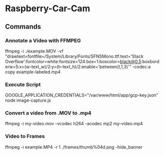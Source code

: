# Raspberry-Car-Cam
## Commands
### Annotate a Video with FFMPEG
ffmpeg -i ./example.MOV -vf "drawtext=fontfile=/System/Library/Fonts/SFNSMono.ttf:text='Stack Overflow':fontcolor=white:fontsize=124:box=1:boxcolor=black@0.5:boxborderw=5:x=(w-text_w)/2:y=(h-text_h)/2:enable='between(t,1,3)'" -codec:a copy example-labeled.mp4

### Execute Script
GOOGLE_APPLICATION_CREDENTIALS="/var/www/html/app/gcp-key.json" node image-capture.js

### Convert a video from .MOV to .mp4
ffmpeg -i my-video.mov -vcodec h264 -acodec mp2 my-video.mp4

### Video to Frames
ffmpeg -i example.MP4 -r 1 ./frames/thumb%04d.png -hide_banner
